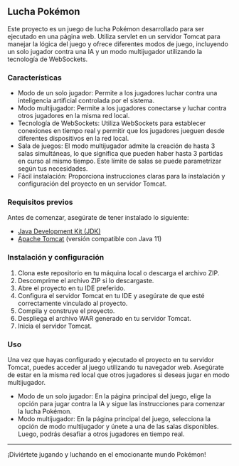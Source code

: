 

## Lucha Pokémon

Este proyecto es un juego de lucha Pokémon desarrollado para ser ejecutado en una página web. Utiliza servlet en un servidor Tomcat para manejar la lógica del juego y ofrece diferentes modos de juego, incluyendo un solo jugador contra una IA y un modo multijugador utilizando la tecnología de WebSockets.

### Características

- Modo de un solo jugador: Permite a los jugadores luchar contra una inteligencia artificial controlada por el sistema.
- Modo multijugador: Permite a los jugadores conectarse y luchar contra otros jugadores en la misma red local.
- Tecnología de WebSockets: Utiliza WebSockets para establecer conexiones en tiempo real y permitir que los jugadores jueguen desde diferentes dispositivos en la red local.
- Sala de juegos: El modo multijugador admite la creación de hasta 3 salas simultáneas, lo que significa que pueden haber hasta 3 partidas en curso al mismo tiempo. Este límite de salas se puede parametrizar según tus necesidades.
- Fácil instalación: Proporciona instrucciones claras para la instalación y configuración del proyecto en un servidor Tomcat.

### Requisitos previos

Antes de comenzar, asegúrate de tener instalado lo siguiente:

- [Java Development Kit (JDK)](https://www.oracle.com/java/technologies/javase-jdk11-downloads.html)
- [Apache Tomcat](https://tomcat.apache.org/download-<TOMCAT_VERSION>.html) (versión compatible con Java 11)

### Instalación y configuración

1. Clona este repositorio en tu máquina local o descarga el archivo ZIP.
2. Descomprime el archivo ZIP si lo descargaste.
3. Abre el proyecto en tu IDE preferido.
4. Configura el servidor Tomcat en tu IDE y asegúrate de que esté correctamente vinculado al proyecto.
5. Compila y construye el proyecto.
6. Despliega el archivo WAR generado en tu servidor Tomcat.
7. Inicia el servidor Tomcat.

### Uso

Una vez que hayas configurado y ejecutado el proyecto en tu servidor Tomcat, puedes acceder al juego utilizando tu navegador web. Asegúrate de estar en la misma red local que otros jugadores si deseas jugar en modo multijugador.

- Modo de un solo jugador: En la página principal del juego, elige la opción para jugar contra la IA y sigue las instrucciones para comenzar la lucha Pokémon.
- Modo multijugador: En la página principal del juego, selecciona la opción de modo multijugador y únete a una de las salas disponibles. Luego, podrás desafiar a otros jugadores en tiempo real.



---


¡Diviértete jugando y luchando en el emocionante mundo Pokémon!


